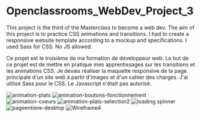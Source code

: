 # Openclassrooms_WebDev_Project_3
This project is the third of the Masterclass to become a web dev. The aim of this project is to practice CSS animations and transitions. I had to create a responsive website template according to a mockup and specifications. I used Sass for CSS. No JS allowed.

Ce projet est le troisième de ma formation de développeur web. Le but de ce projet est de mettre en pratique mes apprentissages sur les transitions et les animations CSS. Je devais réaliser la maquette responsive de la page principale d'un site web à partir d'images et d'un cahier des charges. J'ai utilisé Sass pour le CSS. Le Javascript n'était pas autorisé.

![animation-plats](https://user-images.githubusercontent.com/34679959/127390973-4ce5a6b7-315a-4998-8627-a609a9fa4ad3.gif)
![animation-boutons-fonctionnement](https://user-images.githubusercontent.com/34679959/127390969-cd7f64dc-3c0d-43c8-9a55-dbe7b7a051e3.gif)
![animation-coeurs](https://user-images.githubusercontent.com/34679959/127390971-d8b25e4e-916d-4d44-b019-e28068bc1ca2.gif)
![animation-plats-selection2](https://user-images.githubusercontent.com/34679959/127390977-dc69f7e4-873f-4004-8484-50946b9b5402.gif)
![loading spinner](https://user-images.githubusercontent.com/34679959/127390978-12bc51a0-83be-4883-a22d-435726a59013.gif)
![pageentiere-desktop](https://user-images.githubusercontent.com/34679959/127390959-ed4351d5-34d1-4f18-87db-b230a17063c8.png)
![Wireframe4](https://user-images.githubusercontent.com/34679959/127390966-b4c642a1-e843-40c4-95a2-9a5981d3d70c.png)
